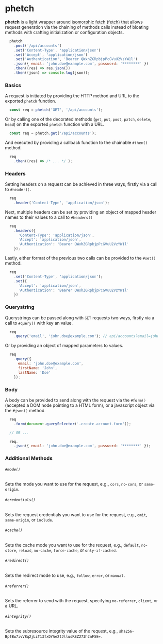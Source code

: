 phetch
======

__phetch__ is a light wrapper around [isomorphic fetch](https://github.com/matthew-andrews/isomorphic-fetch) ([fetch](https://developer.mozilla.org/en-US/docs/Web/API/GlobalFetch/fetch)) that allows request generation via the chaining of methods calls instead of bloating methods with crafting initialization or configuration objects.

```javascript
  phetch
    .post('/api/accounts')
    .set('Content-Type', 'application/json')
    .set('Accept', 'application/json')
    .set('Authentication', 'Bearer QWxhZGRpbjpPcGVuU2VzYW1l')
    .json({ email: 'john.doe@example.com', password: '********' })
    .then((res) => res.json())
    .then((json) => console.log(json));
```

### Basics

A request is initiated by providing the HTTP method and URL to the exported `phetch` function.

```javascript
  const req = phetch('GET', '/api/accounts');
```

Or by calling one of the decorated methods (`get`, `put`, `post`, `patch`, `delete`, `head`)
on the exported `phetch` function with a URL.

```javascript
  const req = phetch.get('/api/accounts');
```

And executed by providing a callback function to the chainable `#then()` method.

```javascript
  req
    .then((res) => /* ... */ );
```

### Headers

Setting headers on a request can be achieved in three ways, firstly via a call to `#header()`.

```javascript
  req
    .header('Content-Type', 'application/json');
```

Next, multiple headers can be set by providing an object of mapped header names to their values
to a call to `#headers()`

```javascript
  req
    .headers({
      'Content-Type': 'application/json',
      'Accept': 'application/json',
      'Authentication': 'Bearer QWxhZGRpbjpPcGVuU2VzYW1l'
    });
```

Lastly, either format of the previous two calls can be provided to the `#set()` method.

```javascript
  req
    .set('Content-Type', 'application/json');
    .set({
      'Accept': 'application/json',
      'Authentication': 'Bearer QWxhZGRpbjpPcGVuU2VzYW1l'
    })
```

### Querystring

Querystrings can be passed along with `GET` requests two ways, firstly via a call to `#query()`
with key an value.

```javascript
  req
    .query('email', 'john.doe@example.com'); // api/accounts?email=john.doe%40xample.com
```

Or by providing an object of mapped parameters to values.

```javascript
  req
    .query({
      email: 'john.doe@example.com',
      firstName: 'John',
      lastName: 'Doe'
    });
```

### Body

A body can be provided to send along with the request via the `#form()` (accepted a DOM node
pointing to a HTML form), or a javascript object via the `#json()` method.

```javascript
  req
    .form(document.querySelector('.create-account-form'));

  // OR ...

  req.
    .json({ email: 'john.doe@example.com', password: '********' });
```

### Additional Methods

###### `#mode()`

Sets the mode you want to use for the request, e.g., `cors`, `no-cors`, or `same-origin`.

###### `#credentials()`

Sets the request credentials you want to use for the request, e.g., `omit`, `same-origin`, or
`include`.

###### `#cache()`

Sets the cache mode you want to use for the request, e.g., `default`, `no-store`,
`reload`, `no-cache`, `force-cache`, or `only-if-cached`.

###### `#redirect()`

Sets the redirect mode to use, e.g., `follow`, `error`, or `manual`.

###### `#referrer()`

Sets the referrer to send with the request, specifying `no-referrer`, `client`, or a URL.

###### `#integrity()`

Sets the subresource integrity value of the request, e.g.,
`sha256-BpfBw7ivV8q2jLiT13fxDYAe2tJllusRSZ273h2nFSE=`.
